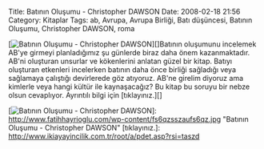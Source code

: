 Title: Batının Oluşumu - Christopher DAWSON
Date: 2008-02-18 21:56
Category: Kitaplar
Tags: ab, Avrupa, Avrupa Birliği, Batı düşüncesi, Batının Oluşumu, Christopher DAWSON, roma

[![Batının Oluşumu - Christopher DAWSON][]][]Batının oluşumunu incelemek
AB'ye girmeyi planladığımız şu günlerde biraz daha önem kazanmaktadır.
AB'ni oluşturan unsurlar ve kökenlerini anlatan güzel bir kitap. Batıyı
oluşturan etkenleri incelerken batının daha önce birliği sağladığı veya
sağlamaya çalıştığı devirlerede göz atıyoruz. AB'ne girelim diyoruz ama
kimlerle veya hangi kültür ile kaynaşacağız? Bu kitap bu soruyu bir
nebze olsun cevaplıyor. Ayrıntılı bilgi için [tıklayınız.][]

  [Batının Oluşumu - Christopher DAWSON]: http://www.fatihhayrioglu.com/wp-content/fs6qzsszaufs6qz.thumbnail.jpg
  [![Batının Oluşumu - Christopher DAWSON][]]: http://www.fatihhayrioglu.com/wp-content/fs6qzsszaufs6qz.jpg
    "Batının Oluşumu - Christopher DAWSON"
  [tıklayınız.]: http://www.ikiayayincilik.com.tr/root/a/pdet.asp?rsi=taszd
